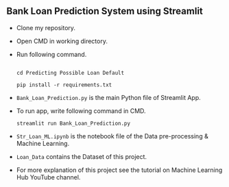 ##  Bank Loan Prediction System using Streamlit


- Clone my repository.
- Open CMD in working directory.
- Run following command.
  ```git clone https://github.com/dhananjaykr306/Predicting-Possible-Loan-Default
  ```

  ```
  cd Predicting Possible Loan Default
  ```

  ```
  pip install -r requirements.txt
  ```
- `Bank_Loan_Prediction.py` is the main Python file of Streamlit App. 
- To run app, write following command in CMD.

  ```
  streamlit run Bank_Loan_Prediction.py
  ```
- `Str_Loan_ML.ipynb` is the notebook file of the Data pre-processing & Machine Learning.
- `Loan_Data` contains the Dataset of this project.
- For more explanation of this project see the tutorial on Machine Learning Hub YouTube channel.
